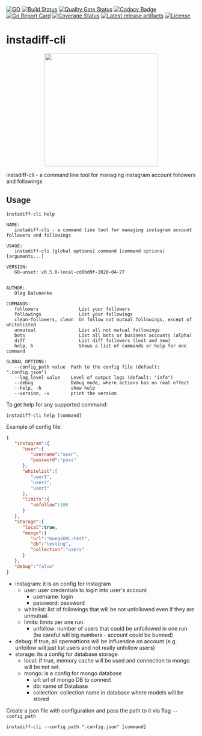 [![GO](https://img.shields.io/github/go-mod/go-version/oleg-balunenko/instadiff-cli)](https://golang.org/doc/devel/release.html)
[![Build Status](https://travis-ci.com/oleg-balunenko/instadiff-cli.svg?branch=master)](https://travis-ci.com/oleg-balunenko/instadiff-cli)
[![Quality Gate Status](https://sonarcloud.io/api/project_badges/measure?project=instadiff-cli&metric=alert_status)](https://sonarcloud.io/dashboard?id=instadiff-cli)
[![Codacy Badge](https://api.codacy.com/project/badge/Grade/e1b08a94c9cb45f4ac86391ef936166e)](https://www.codacy.com/manual/oleg.balunenko/instadiff-cli?utm_source=github.com&amp;utm_medium=referral&amp;utm_content=oleg-balunenko/instadiff-cli&amp;utm_campaign=Badge_Grade)
[![Go Report Card](https://goreportcard.com/badge/github.com/oleg-balunenko/instadiff-cli)](https://goreportcard.com/report/github.com/oleg-balunenko/instadiff-cli)
[![Coverage Status](https://coveralls.io/repos/github/oleg-balunenko/instadiff-cli/badge.svg?branch=master)](https://coveralls.io/github/oleg-balunenko/instadiff-cli?branch=master)
[![Latest release artifacts](https://img.shields.io/github/v/release/oleg-balunenko/instadiff-cli)](https://github.com/oleg-balunenko/instadiff-cli/releases/latest)
[![License](https://img.shields.io/github/license/oleg-balunenko/instadiff-cli)](/LICENSE)

# instadiff-cli

<p align="center">
  <img src="https://github.com/oleg-balunenko/instadiff-cli/blob/master/.assets/gopher.png" alt="" width="300">
  <br>
</p>

instadiff-cli - a command line tool for managing instagram account followers and followings

## Usage

```shell script
instadiff-cli help
```

```text
NAME:
   instadiff-cli - a command line tool for managing instagram account followers and followings

USAGE:
   instadiff-cli [global options] command [command options] [arguments...]

VERSION:
   GO-unset: v0.5.0-local-cd8bd9f-2020-04-27


AUTHOR:
   Oleg Balunenko

COMMANDS:
   followers               List your followers
   followings              List your followings
   clean-followers, clean  Un follow not mutual followings, except of whitelisted
   unmutual                List all not mutual followings
   bots                    List all bots or business accounts (alpha)
   diff                    List diff followers (lost and new)
   help, h                 Shows a list of commands or help for one command

GLOBAL OPTIONS:
   --config_path value  Path to the config file (default: ".config.json")
   --log_level value    Level of output logs (default: "info")
   --debug              Debug mode, where actions has no real effect
   --help, -h           show help
   --version, -v        print the version

```

To get help for any supported command:

``` shell script
instadiff-cli help [command]
```

Example of config file:

```json
{
   "instagram":{
      "user":{
         "username":"user",
         "password":"pass"
      },
      "whitelist":[
         "user1",
         "user2",
         "user3"
      ],
      "limits":{
         "unfollow":100
      }
   },
   "storage":{
      "local":true,
      "mongo":{
         "url":"mongoURL:test",
         "db":"testing",
         "collection":"users"
      }
   },
   "debug":"false"
}
```

* instagram: it is an config for instagram
	* user: user credentials to login into user's account
		* username: login
		* password: password
	* whitelist: list of followings that will be not unfollowed even if they are unmutual.
	* limits: limits per one run.
		* unfollow: number of users that could be unfollowed in one run (be careful will big numbers - account could be bunned)
* debug: if true, all opereattions will be influendce on account (e.g. unfollow will just list users and not really unfollow users)
* storage: its a config for database storage. 
	* local: if true, memory cache will be used and connection to mongo will be not set.
	* mongo: is a config for mongo database
	  - url: url of mongo DB to connect
	  - db: name of Database
	  - collection: collection name in database where models will be stored

 

Create a json file with configuration and pass the path to it via flag `--config_path`

```shell script
instadiff-cli --config_path ".config.json" [command]
```
